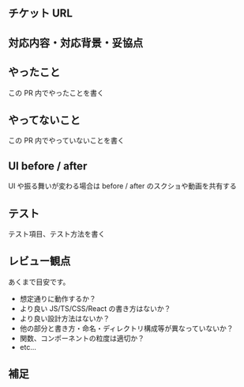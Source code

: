 ## チケット URL

## 対応内容・対応背景・妥協点

## やったこと

この PR 内でやったことを書く

## やってないこと

この PR 内でやっていないことを書く

## UI before / after

UI や振る舞いが変わる場合は before / after のスクショや動画を共有する

## テスト

テスト項目、テスト方法を書く

## レビュー観点

あくまで目安です。

- 想定通りに動作するか？
- より良い JS/TS/CSS/React の書き方はないか？
- より良い設計方法はないか？
- 他の部分と書き方・命名・ディレクトリ構成等が異なっていないか？
- 関数、コンポーネントの粒度は適切か？
- etc...

## 補足
